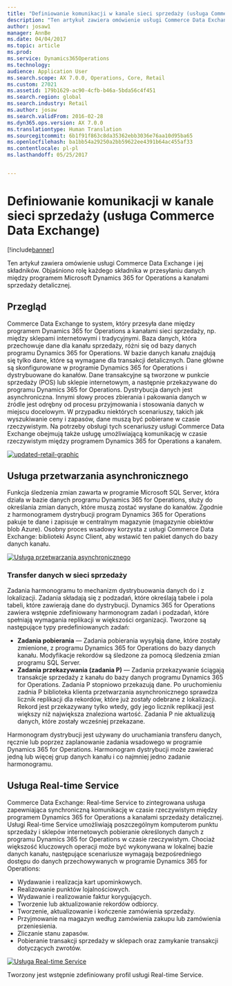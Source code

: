 ```yaml
---
title: "Definiowanie komunikacji w kanale sieci sprzedaży (usługa Commerce Data Exchange)"
description: "Ten artykuł zawiera omówienie usługi Commerce Data Exchange i jej składników. Objaśniono rolę każdego składnika w przesyłaniu danych między programem Microsoft Dynamics 365 for Operations a kanałami sprzedaży detalicznej."
author: josaw1
manager: AnnBe
ms.date: 04/04/2017
ms.topic: article
ms.prod: 
ms.service: Dynamics365Operations
ms.technology: 
audience: Application User
ms.search.scope: AX 7.0.0, Operations, Core, Retail
ms.custom: 27021
ms.assetid: 179b1629-ac90-4cfb-b46a-5bda56c4f451
ms.search.region: global
ms.search.industry: Retail
ms.author: josaw
ms.search.validFrom: 2016-02-28
ms.dyn365.ops.version: AX 7.0.0
ms.translationtype: Human Translation
ms.sourcegitcommit: 6b1f91f863c8da35362ebb3036e76aa10d95ba65
ms.openlocfilehash: ba1bb54a29250a2bb59622ee4391b64ac455af33
ms.contentlocale: pl-pl
ms.lasthandoff: 05/25/2017


---
```


# <a name="define-retail-channel-communications-commerce-data-exchange"></a>Definiowanie komunikacji w kanale sieci sprzedaży (usługa Commerce Data Exchange)

[!include[banner](../includes/banner.md)]


Ten artykuł zawiera omówienie usługi Commerce Data Exchange i jej składników. Objaśniono rolę każdego składnika w przesyłaniu danych między programem Microsoft Dynamics 365 for Operations a kanałami sprzedaży detalicznej.

<a name="overview"></a>Przegląd
--------

Commerce Data Exchange to system, który przesyła dane między programem Dynamics 365 for Operations a kanałami sieci sprzedaży, np. między sklepami internetowymi i tradycyjnymi. Baza danych, która przechowuje dane dla kanału sprzedaży, różni się od bazy danych programu Dynamics 365 for Operations. W bazie danych kanału znajdują się tylko dane, które są wymagane dla transakcji detalicznych. Dane główne są skonfigurowane w programie Dynamics 365 for Operations i dystrybuowane do kanałów. Dane transakcyjne są tworzone w punkcie sprzedaży (POS) lub sklepie internetowym, a następnie przekazywane do programu Dynamics 365 for Operations. Dystrybucja danych jest asynchroniczna. Innymi słowy proces zbierania i pakowania danych w źródle jest odrębny od procesu przyjmowania i stosowania danych w miejscu docelowym. W przypadku niektórych scenariuszy, takich jak wyszukiwanie ceny i zapasów, dane muszą być pobierane w czasie rzeczywistym. Na potrzeby obsługi tych scenariuszy usługi Commerce Data Exchange obejmują także usługę umożliwiającą komunikację w czasie rzeczywistym między programem Dynamics 365 for Operations a kanałem. 

[![updated-retail-graphic](./media/updated-retail-graphic.png)](./media/updated-retail-graphic.png)  

## <a name="async-service"></a>Usługa przetwarzania asynchronicznego
Funkcja śledzenia zmian zawarta w programie Microsoft SQL Server, która działa w bazie danych programu Dynamics 365 for Operations, służy do określania zmian danych, które muszą zostać wysłane do kanałów. Zgodnie z harmonogramem dystrybucji program Dynamics 365 for Operations pakuje te dane i zapisuje w centralnym magazynie (magazynie obiektów blob Azure). Osobny proces wsadowy korzysta z usługi Commerce Data Exchange: biblioteki Async Client, aby wstawić ten pakiet danych do bazy danych kanału. 

[![Usługa przetwarzania asynchronicznego](./media/async-300x239.png)](./media/async.png)

### <a name="retail-scheduler"></a>Transfer danych w sieci sprzedaży

Zadania harmonogramu to mechanizm dystrybuowania danych do i z lokalizacji. Zadania składają się z podzadań, które określają tabele i pola tabeli, które zawierają dane do dystrybucji. Dynamics 365 for Operations zawiera wstępnie zdefiniowany harmonogram zadań i podzadań, które spełniają wymagania replikacji w większości organizacji. Tworzone są następujące typy predefiniowanych zadań:

-   **Zadania pobierania** — Zadania pobierania wysyłają dane, które zostały zmienione, z programu Dynamics 365 for Operations do bazy danych kanału. Modyfikacje rekordów są śledzone za pomocą śledzenia zmian programu SQL Server.
-   **Zadania przekazywania (zadania P)** — Zadania przekazywanie ściągają transakcje sprzedaży z kanału do bazy danych programu Dynamics 365 for Operations. Zadania P stopniowo przekazują dane. Po uruchomieniu zadnia P biblioteka klienta przetwarzania asynchronicznego sprawdza licznik replikacji dla rekordów, które już zostały odebrane z lokalizacji. Rekord jest przekazywany tylko wtedy, gdy jego licznik replikacji jest większy niż największa znaleziona wartość. Zadania P nie aktualizują danych, które zostały wcześniej przekazane.

Harmonogram dystrybucji jest używany do uruchamiania transferu danych, ręcznie lub poprzez zaplanowanie zadania wsadowego w programie Dynamics 365 for Operations. Harmonogram dystrybucji może zawierać jedną lub więcej grup danych kanału i co najmniej jedno zadanie harmonogramu.

## <a name="realtime-service"></a>Usługa Real-time Service
Commerce Data Exchange: Real-time Service to zintegrowana usługa zapewniająca synchroniczną komunikację w czasie rzeczywistym między programem Dynamics 365 for Operations a kanałami sprzedaży detalicznej. Usługi Real-time Service umożliwiają poszczególnym komputerom punktu sprzedaży i sklepów internetowych pobieranie określonych danych z programu Dynamics 365 for Operations w czasie rzeczywistym. Chociaż większość kluczowych operacji może być wykonywana w lokalnej bazie danych kanału, następujące scenariusze wymagają bezpośredniego dostępu do danych przechowywanych w programie Dynamics 365 for Operations:

-   Wydawanie i realizacja kart upominkowych.
-   Realizowanie punktów lojalnościowych.
-   Wydawanie i realizowanie faktur korygujących.
-   Tworzenie lub aktualizowanie rekordów odbiorcy.
-   Tworzenie, aktualizowanie i kończenie zamówienia sprzedaży.
-   Przyjmowanie na magazyn według zamówienia zakupu lub zamówienia przeniesienia.
-   Zliczanie stanu zapasów.
-   Pobieranie transakcji sprzedaży w sklepach oraz zamykanie transakcji dotyczących zwrotów.

[![Usługa Real-time Service](./media/rts.png)](./media/rts.png) 

Tworzony jest wstępnie zdefiniowany profil usługi Real-time Service.





